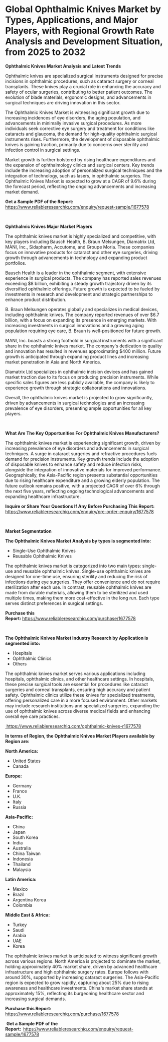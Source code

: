 <p><h1>Global Ophthalmic Knives Market by Types, Applications, and Major Players, with Regional Growth Rate Analysis and Development Situation, from 2025 to 2032</h1></p><p><strong>Ophthalmic Knives Market Analysis and Latest Trends</strong></p>
<p><p>Ophthalmic knives are specialized surgical instruments designed for precise incisions in ophthalmic procedures, such as cataract surgery or corneal transplants. These knives play a crucial role in enhancing the accuracy and safety of ocular surgeries, contributing to better patient outcomes. The evolution of blade materials, ergonomic designs, and advancements in surgical techniques are driving innovation in this sector.</p><p>The Ophthalmic Knives Market is witnessing significant growth due to increasing incidences of eye disorders, the aging population, and advancements in minimally invasive surgical procedures. As more individuals seek corrective eye surgery and treatment for conditions like cataracts and glaucoma, the demand for high-quality ophthalmic surgical instruments rises. Furthermore, the development of disposable ophthalmic knives is gaining traction, primarily due to concerns over sterility and infection control in surgical settings.</p><p>Market growth is further bolstered by rising healthcare expenditures and the expansion of ophthalmology clinics and surgical centers. Key trends include the increasing adoption of personalized surgical techniques and the integration of technology, such as lasers, in ophthalmic surgeries. The Ophthalmic Knives Market is expected to grow at a CAGR of 9.6% during the forecast period, reflecting the ongoing advancements and increasing market demand.</p></p>
<p><strong>Get a Sample PDF of the Report:&nbsp;</strong> <a href="https://www.reliableresearchiq.com/enquiry/request-sample/1677578?utm_campaign=3180&utm_medium=2&utm_source=Github&utm_content=ia&utm_term=13042025&utm_id=ophthalmic-knives">https://www.reliableresearchiq.com/enquiry/request-sample/1677578</a></p>
<p>&nbsp;</p>
<p><strong>Ophthalmic Knives Major Market Players</strong></p>
<p><p>The ophthalmic knives market is highly specialized and competitive, with key players including Bausch Health, B. Braun Melsungen, Diamatrix Ltd, MANI, Inc., Sidapharm, Accutome, and Groupe Moria. These companies focus on innovative products for cataract and other eye surgeries, driving growth through advancements in technology and expanding product portfolios.</p><p>Bausch Health is a leader in the ophthalmic segment, with extensive experience in surgical products. The company has reported sales revenues exceeding $8 billion, exhibiting a steady growth trajectory driven by its diversified ophthalmic offerings. Future growth is expected to be fueled by investments in research and development and strategic partnerships to enhance product distribution.</p><p>B. Braun Melsungen operates globally and specializes in medical devices, including ophthalmic knives. The company reported revenues of over $6.7 billion, with a focus on expanding its presence in emerging markets. With increasing investments in surgical innovations and a growing aging population requiring eye care, B. Braun is well-positioned for future growth.</p><p>MANI, Inc. boasts a strong foothold in surgical instruments with a significant share in the ophthalmic knives market. The company's dedication to quality and innovation has resulted in revenues approximating $400 million. Future growth is anticipated through expanding product lines and increasing market penetration in Asia and North America.</p><p>Diamatrix Ltd specializes in ophthalmic incision devices and has gained market traction due to its focus on producing precision instruments. While specific sales figures are less publicly available, the company is likely to experience growth through strategic collaborations and innovations.</p><p>Overall, the ophthalmic knives market is projected to grow significantly, driven by advancements in surgical technologies and an increasing prevalence of eye disorders, presenting ample opportunities for all key players.</p></p>
<p>&nbsp;</p>
<p><strong>What Are The Key Opportunities For Ophthalmic Knives Manufacturers?</strong></p>
<p><p>The ophthalmic knives market is experiencing significant growth, driven by increasing prevalence of eye disorders and advancements in surgical techniques. A surge in cataract surgeries and refractive procedures fuels demand for precision instruments. Key growth trends include the adoption of disposable knives to enhance safety and reduce infection risks, alongside the integration of innovative materials for improved performance. Geographically, the Asia-Pacific region presents substantial opportunities due to rising healthcare expenditure and a growing elderly population. The future outlook remains positive, with a projected CAGR of over 6% through the next five years, reflecting ongoing technological advancements and expanding healthcare infrastructure.</p></p>
<p><strong>Inquire or Share Your Questions If Any Before Purchasing This Report:</strong> <a href="https://www.reliableresearchiq.com/enquiry/pre-order-enquiry/1677578?utm_campaign=3180&utm_medium=2&utm_source=Github&utm_content=ia&utm_term=13042025&utm_id=ophthalmic-knives">https://www.reliableresearchiq.com/enquiry/pre-order-enquiry/1677578</a></p>
<p>&nbsp;</p>
<p><strong>Market Segmentation</strong></p>
<p><strong>The Ophthalmic Knives Market Analysis by types is segmented into:</strong></p>
<p><ul><li>Single-Use Ophthalmic Knives</li><li>Reusable Ophthalmic Knives</li></ul></p>
<p><p>The ophthalmic knives market is categorized into two main types: single-use and reusable ophthalmic knives. Single-use ophthalmic knives are designed for one-time use, ensuring sterility and reducing the risk of infections during eye surgeries. They offer convenience and do not require sterilization after each use. In contrast, reusable ophthalmic knives are made from durable materials, allowing them to be sterilized and used multiple times, making them more cost-effective in the long run. Each type serves distinct preferences in surgical settings.</p></p>
<p><strong>Purchase this Report:&nbsp;</strong><a href="https://www.reliableresearchiq.com/purchase/1677578?utm_campaign=3180&utm_medium=2&utm_source=Github&utm_content=ia&utm_term=13042025&utm_id=ophthalmic-knives">https://www.reliableresearchiq.com/purchase/1677578</a></p>
<p>&nbsp;</p>
<p><strong>The Ophthalmic Knives Market Industry Research by Application is segmented into:</strong></p>
<p><ul><li>Hospitals</li><li>Ophthalmic Clinics</li><li>Others</li></ul></p>
<p><p>The ophthalmic knives market serves various applications including hospitals, ophthalmic clinics, and other healthcare settings. In hospitals, these precise surgical tools are essential for procedures like cataract surgeries and corneal transplants, ensuring high accuracy and patient safety. Ophthalmic clinics utilize these knives for specialized treatments, offering personalized care in a more focused environment. Other markets may include research institutions and specialized surgeries, expanding the use of ophthalmic knives across diverse medical fields and enhancing overall eye care practices.</p></p>
<p><a href="https://www.reliableresearchiq.com/ophthalmic-knives-r1677578?utm_campaign=3180&utm_medium=2&utm_source=Github&utm_content=ia&utm_term=13042025&utm_id=ophthalmic-knives">&nbsp;https://www.reliableresearchiq.com/ophthalmic-knives-r1677578</a></p>
<p><strong>In terms of Region, the Ophthalmic Knives Market Players available by Region are:</strong></p>
<p>
    <p> <strong> North America: </strong>
        <ul>
            <li>United States</li>
            <li>Canada</li>
        </ul>
        </p> 
    <p> <strong> Europe: </strong>
        <ul>
            <li>Germany</li>
            <li>France</li>
            <li>U.K.</li>
            <li>Italy</li>
            <li>Russia</li>
        </ul>
        </p> 
    <p> <strong> Asia-Pacific: </strong>
        <ul>
            <li>China</li>
            <li>Japan</li>
            <li>South Korea</li>
            <li>India</li>
            <li>Australia</li>
            <li>China Taiwan</li>
            <li>Indonesia</li>
            <li>Thailand</li>
            <li>Malaysia</li>
        </ul>
        </p> 
    <p> <strong> Latin America: </strong>
        <ul>
            <li>Mexico</li>
            <li>Brazil</li>
            <li>Argentina Korea</li>
            <li>Colombia</li>
        </ul>
        </p> 
    <p> <strong> Middle East & Africa: </strong>
        <ul>
            <li>Turkey</li>
            <li>Saudi</li>
            <li>Arabia</li>
            <li>UAE</li>
            <li>Korea</li>
        </ul>
    </p>
    </p>
<p><p>The ophthalmic knives market is anticipated to witness significant growth across various regions. North America is projected to dominate the market, holding approximately 40% market share, driven by advanced healthcare infrastructure and high ophthalmic surgery rates. Europe follows with around 30%, supported by increasing cataract surgeries. The Asia-Pacific region is expected to grow rapidly, capturing about 25% due to rising awareness and healthcare investments. China's market share stands at approximately 15%, reflecting its burgeoning healthcare sector and increasing surgical demands.</p></p>
<p><strong>Purchase this Report: </strong><a href="https://www.reliableresearchiq.com/purchase/1677578?utm_campaign=3180&utm_medium=2&utm_source=Github&utm_content=ia&utm_term=13042025&utm_id=ophthalmic-knives">https://www.reliableresearchiq.com/purchase/1677578</a></p>
<p>&nbsp;<strong>Get a Sample PDF of the Report:&nbsp;&nbsp;</strong><a href="https://www.reliableresearchiq.com/enquiry/request-sample/1677578?utm_campaign=3180&utm_medium=2&utm_source=Github&utm_content=ia&utm_term=13042025&utm_id=ophthalmic-knives">https://www.reliableresearchiq.com/enquiry/request-sample/1677578</a></p>
<p><strong></strong></p>
<p><p></p><p></p><p></p></p>